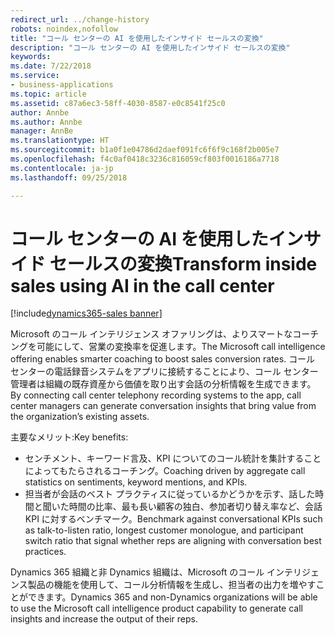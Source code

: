 ```yaml
---
redirect_url: ../change-history
robots: noindex,nofollow
title: "コール センターの AI を使用したインサイド セールスの変換"
description: "コール センターの AI を使用したインサイド セールスの変換"
keywords: 
ms.date: 7/22/2018
ms.service:
- business-applications
ms.topic: article
ms.assetid: c87a6ec3-58ff-4030-8587-e0c8541f25c0
author: Annbe
ms.author: Annbe
manager: AnnBe
ms.translationtype: HT
ms.sourcegitcommit: b1a0f1e04786d2daef091fc6f6f9c168f2b005e7
ms.openlocfilehash: f4c0af0418c3236c816059cf803f0016186a7718
ms.contentlocale: ja-jp
ms.lasthandoff: 09/25/2018

---
```


# <a name="transform-inside-sales-using-ai-in-the-call-center"></a><span data-ttu-id="e8a47-103">コール センターの AI を使用したインサイド セールスの変換</span><span class="sxs-lookup"><span data-stu-id="e8a47-103">Transform inside sales using AI in the call center</span></span>

[!include[dynamics365-sales banner](../includes/dynamics365-sales.md)]





<span data-ttu-id="e8a47-104">Microsoft のコール インテリジェンス オファリングは、よりスマートなコーチングを可能にして、営業の変換率を促進します。</span><span class="sxs-lookup"><span data-stu-id="e8a47-104">The Microsoft call intelligence offering enables smarter coaching to boost sales conversion rates.</span></span> <span data-ttu-id="e8a47-105">コール センターの電話録音システムをアプリに接続することにより、コール センター管理者は組織の既存資産から価値を取り出す会話の分析情報を生成できます。</span><span class="sxs-lookup"><span data-stu-id="e8a47-105">By connecting call center telephony recording systems to the app, call center managers can generate conversation insights that bring value from the organization’s existing assets.</span></span>

<span data-ttu-id="e8a47-106">主要なメリット:</span><span class="sxs-lookup"><span data-stu-id="e8a47-106">Key benefits:</span></span>

-   <span data-ttu-id="e8a47-107">センチメント、キーワード言及、KPI についてのコール統計を集計することによってもたらされるコーチング。</span><span class="sxs-lookup"><span data-stu-id="e8a47-107">Coaching driven by aggregate call statistics on sentiments, keyword mentions, and KPIs.</span></span> 
-   <span data-ttu-id="e8a47-108">担当者が会話のベスト プラクティスに従っているかどうかを示す、話した時間と聞いた時間の比率、最も長い顧客の独白、参加者切り替え率など、会話 KPI に対するベンチマーク。</span><span class="sxs-lookup"><span data-stu-id="e8a47-108">Benchmark against conversational KPIs such as talk-to-listen ratio, longest customer monologue, and participant switch ratio that signal whether reps are aligning with conversation best practices.</span></span>

<span data-ttu-id="e8a47-109">Dynamics 365 組織と非 Dynamics 組織は、Microsoft のコール インテリジェンス製品の機能を使用して、コール分析情報を生成し、担当者の出力を増やすことができます。</span><span class="sxs-lookup"><span data-stu-id="e8a47-109">Dynamics 365 and non-Dynamics organizations will be able to use the Microsoft call intelligence product capability to generate call insights and increase the output of their reps.</span></span>

